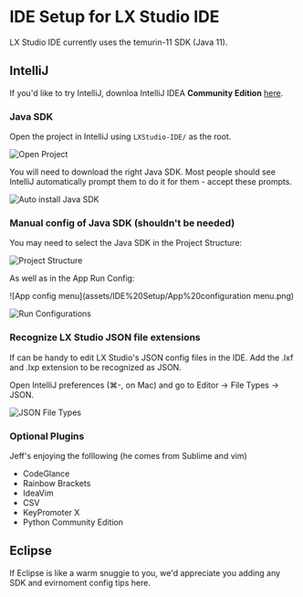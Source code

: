 IDE Setup for LX Studio IDE
==

LX Studio IDE currently uses the temurin-11 SDK (Java 11).


## IntelliJ 
If you'd like to try IntelliJ, downloa IntelliJ IDEA **Community Edition** [here](https://www.jetbrains.com/idea/download/).

### Java SDK

Open the project in IntelliJ using `LXStudio-IDE/` as the root.

![Open Project](assets/IDE%20Setup/Open%20Project.png)

You will need to download the right Java SDK. Most people should see IntelliJ automatically prompt them to do it for them - accept these prompts.

![Auto install Java SDK](assets/IDE%20Setup/Auto%20install%20Java%20SDK.png)


### Manual config of Java SDK (shouldn't be needed)

You may need to select the Java SDK in the Project Structure:

![Project Structure](assets/IDE%20Setup/SDK%20in%20Project%20Structure.png)

As well as in the App Run Config:

![App config menu](assets/IDE%20Setup/App%20configuration menu.png)

![Run Configurations](assets/IDE%20Setup/Run%20Configurations.png)

### Recognize LX Studio JSON file extensions

If can be handy to edit LX Studio's JSON config files in the IDE. Add the .lxf and .lxp extension to be recognized as JSON.

Open IntelliJ preferences (⌘-, on Mac) and go to Editor → File Types → JSON.

![JSON File Types](assets/IDE%20Setup/JSON%20File%20Types.png)

### Optional Plugins

Jeff's enjoying the folllowing (he comes from Sublime and vim)

* CodeGlance
* Rainbow Brackets
* IdeaVim
* CSV
* KeyPromoter X
* Python Community Edition

## Eclipse

If Eclipse is like a warm snuggie to you, we'd appreciate you adding any SDK and evirnoment config tips here.
